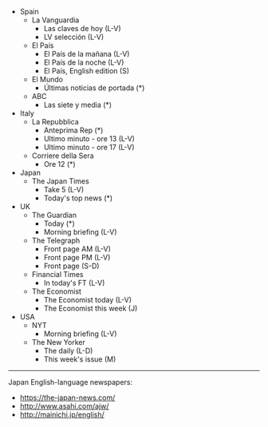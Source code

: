 * Spain
  - La Vanguardia
    * Las claves de hoy (L-V)
    * LV selección (L-V)
  - El País
    * El País de la mañana (L-V)
    * El País de la noche (L-V)
    * El País, English edition (S)
  - El Mundo
    * Últimas noticias de portada (*)
  - ABC
    * Las siete y media (*)
* Italy
  - La Repubblica
    * Anteprima Rep (*)
    * Ultimo minuto - ore 13 (L-V)
    * Ultimo minuto - ore 17 (L-V)
  - Corriere della Sera
    * Ore 12 (*)
* Japan
  - The Japan Times
    * Take 5 (L-V)
    * Today's top news (*)
* UK
  - The Guardian
    * Today (*)
    * Morning briefing (L-V)
  - The Telegraph
    * Front page AM (L-V)
    * Front page PM (L-V)
    * Front page (S-D)
  - Financial Times
    * In today's FT (L-V)
  - The Economist
    * The Economist today (L-V)
    * The Economist this week (J)
* USA
  - NYT
    * Morning briefing (L-V)
  - The New Yorker
    * The daily (L-D)
    * This week's issue (M)

---

Japan English-language newspapers:

* https://the-japan-news.com/
* http://www.asahi.com/ajw/
* http://mainichi.jp/english/
